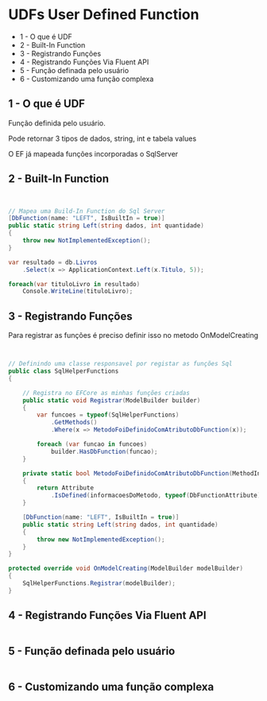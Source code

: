 # UDFs User Defined Function

* 1 - O que é UDF
* 2 - Built-In Function
* 3 - Registrando Funções
* 4 - Registrando Funções Via Fluent API
* 5 - Função definada pelo usuário
* 6 - Customizando uma função complexa


## 1 - O que é UDF

Função definida pelo usuário.

Pode retornar 3 tipos de dados, string, int e tabela values

O EF já mapeada funções incorporadas o SqlServer

## 2 - Built-In Function

```c#


// Mapea uma Build-In Function do Sql Server
[DbFunction(name: "LEFT", IsBuiltIn = true)]
public static string Left(string dados, int quantidade)
{
    throw new NotImplementedException();
}

var resultado = db.Livros
    .Select(x => ApplicationContext.Left(x.Titulo, 5));

foreach(var tituloLivro in resultado)
    Console.WriteLine(tituloLivro);

```


## 3 - Registrando Funções

Para registrar as funções é preciso definir isso no metodo OnModelCreating

```c#


// Definindo uma classe responsavel por registar as funções Sql
public class SqlHelperFunctions
{

    // Registra no EFCore as minhas funções criadas
    public static void Registrar(ModelBuilder builder)
    {
        var funcoes = typeof(SqlHelperFunctions)
            .GetMethods()
            .Where(x => MetodoFoiDefinidoComAtributoDbFunction(x));

        foreach (var funcao in funcoes)
            builder.HasDbFunction(funcao);
    }

    private static bool MetodoFoiDefinidoComAtributoDbFunction(MethodInfo informacoesDoMetodo)
    {
        return Attribute
            .IsDefined(informacoesDoMetodo, typeof(DbFunctionAttribute));
    }

    [DbFunction(name: "LEFT", IsBuiltIn = true)]
    public static string Left(string dados, int quantidade)
    {
        throw new NotImplementedException();
    }
}

protected override void OnModelCreating(ModelBuilder modelBuilder)
{    
    SqlHelperFunctions.Registrar(modelBuilder);
}

```



## 4 - Registrando Funções Via Fluent API

```c#
```


## 5 - Função definada pelo usuário

```c#
```


## 6 - Customizando uma função complexa

```c#
```


